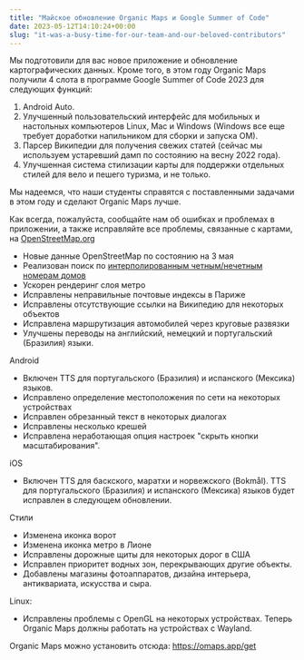```yaml
---
title: "Майское обновление Organic Maps и Google Summer of Code"
date: 2023-05-12T14:10:24+00:00
slug: "it-was-a-busy-time-for-our-team-and-our-beloved-contributors"
---
```


Мы подготовили для вас новое приложение и обновление картографических данных. Кроме того, в этом году Organic Maps получили 4 слота в программе Google Summer of Code 2023 для следующих функций:

1. Android Auto.
2. Улучшенный пользовательский интерфейс для мобильных и настольных компьютеров Linux, Mac и Windows (Windows все еще требует доработки напильником для сборки и запуска OM).
3. Парсер Википедии для получения свежих статей (сейчас мы используем устаревший дамп по состоянию на весну 2022 года).
4. Улучшенная система стилизации карты для поддержки отдельных стилей для вело и пешего туризма, и не только.

Мы надеемся, что наши студенты справятся с поставленными задачами в этом году и сделают Organic Maps лучше.

Как всегда, пожалуйста, сообщайте нам об ошибках и проблемах в приложении, а также исправляйте все проблемы, связанные с картами, на [OpenStreetMap.org](https://openstreetmap.org/)

- Новые данные OpenStreetMap по состоянию на 3 мая
- Реализован поиск по [интерполированным четным/нечетным номерам домов](https://wiki.openstreetmap.org/wiki/Key:addr:%2A#Tags%5Ffor%5Finterpolation%5Fways)
- Ускорен рендеринг слоя метро
- Исправлены неправильные почтовые индексы в Париже
- Исправлены отсутствующие ссылки на Википедию для некоторых объектов
- Исправлена маршрутизация автомобилей через круговые развязки
- Улучшены переводы на английский, немецкий и португальский (Бразилия) языки.

Android

- Включен TTS для португальского (Бразилия) и испанского (Мексика) языков.
- Исправлено определение местоположения по сети на некоторых устройствах
- Исправлен обрезанный текст в некоторых диалогах
- Исправлены несколько крешей
- Исправлена неработающая опция настроек "скрыть кнопки масштабирования".

iOS

- Включен TTS для баскского, маратхи и норвежского (Bokmål). TTS для португальского (Бразилия) и испанского (Мексика) языков будет исправлен в следующем обновлении.

Стили

- Изменена иконка ворот
- Изменена иконка метро в Лионе
- Исправлены дорожные щиты для некоторых дорог в США
- Исправлен приоритет водных зон, перекрывающих другие объекты.
- Добавлены магазины фотоаппаратов, дизайна интерьера, антиквариата, искусства и сыра.

Linux:

- Исправлены проблемы с OpenGL на некоторых устройствах. Теперь Organic Maps должны работать на устройствах с Wayland.

Organic Maps можно установить отсюда: <https://omaps.app/get>
